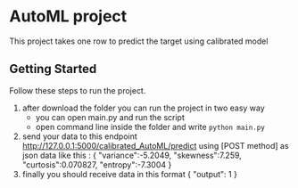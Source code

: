 # AutoML project

This project takes one row to predict the target using calibrated model

## Getting Started

Follow these steps to run the project.

1. after download the folder you can run the project in two easy way
    * you can open main.py and run the script
    * open command line inside the folder and write `python main.py`
2. send your data to this endpoint http://127.0.0.1:5000/calibrated_AutoML/predict using [POST method] as json data like this :
{
    "variance":-5.2049,
    "skewness":7.259,
    "curtosis":0.070827,
    "entropy":-7.3004
}
3. finally you should receive data in this format 
{ 
    "output": 1 
}
